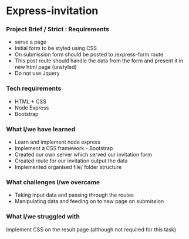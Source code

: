 # Express-invitation

### Project Brief / Strict : Requirements
* serve a page 
* Initial form to be styled using CSS
* On submission form should be posted to /express-form route
* This post route should handle the data from the form and present it in new html page (unstyled)
* Do not use Jquery 

### Tech requirements 
* HTML + CSS
* Node Express
* Bootstrap

### What I/we have learned
* Learn and implement node express
* Implement a CSS framework - Bootstrap
* Created our own server which served our invitation form
* Created route for our invitation output the data
* Implemented organised file/ folder structure

### What challenges I/we overcame
* Taking input data and passing through the routes
* Manipulating data and feeding on to new page on submission

### What I/we struggled with
Implement CSS on the result page (although not required for this task)

